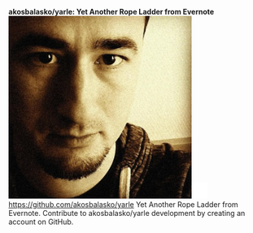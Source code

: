 **akosbalasko/yarle: Yet Another Rope Ladder from Evernote**
![unnamed_e2acf72f9e574f7aa0ee89aed453dd32](unnamed_e2acf72f9e574f7aa0ee89aed453dd32.png)![unnamed_3139d32c93cd49bf9c941cf0dc98d2c1](unnamed_3139d32c93cd49bf9c941cf0dc98d2c1.png)<https://github.com/akosbalasko/yarle>
Yet Another Rope Ladder from Evernote. Contribute to akosbalasko/yarle development by creating an account on GitHub.
